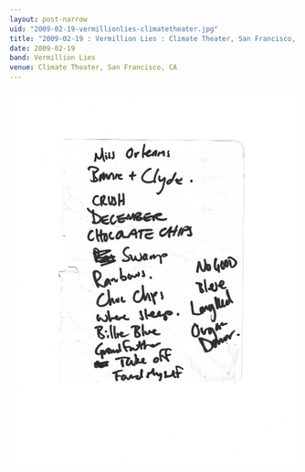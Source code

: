 ```yaml
---
layout: post-narrow
uid: "2009-02-19-vermillionlies-climatetheater.jpg"
title: "2009-02-19 : Vermillion Lies : Climate Theater, San Francisco, CA"
date: 2009-02-19
band: Vermillion Lies
venue: Climate Theater, San Francisco, CA
---
```


<div class="showcase">
  <img src="/img/2009/02/20090219-VermillionLies-ClimateTheater.jpg" alt="2009-02-19-vermillionlies-climatetheater.jpg">
</div>
